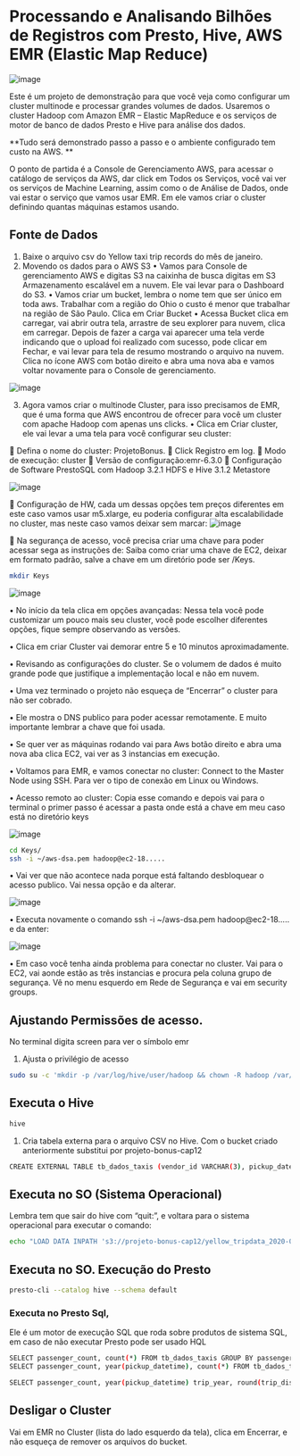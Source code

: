 
# Processando e Analisando Bilhões de Registros com Presto, Hive, AWS EMR (Elastic Map Reduce)  

![image](https://user-images.githubusercontent.com/87387315/142626396-106c4eb2-6c6d-4b03-8a52-c61bb8664892.png)

Este é um projeto de demonstração para que você veja como configurar um cluster multinode e processar grandes volumes de dados. Usaremos o cluster Hadoop com Amazon EMR – Elastic MapReduce e os serviços de motor de banco de dados Presto e Hive para análise dos dados.

**Tudo será demonstrado passo a passo e o ambiente configurado tem custo na AWS. **

O ponto de partida é a Console de Gerenciamento AWS, para acessar o catálogo de serviços da AWS, dar click em Todos os Serviços, você vai ver os serviços de Machine Learning, assim como o de Análise de Dados, onde vai estar o serviço que vamos usar EMR. Em ele vamos criar o cluster definindo quantas máquinas estamos usando.
## Fonte de Dados
1.	Baixe o arquivo csv do Yellow taxi trip records do mês de janeiro.
2.	Movendo os dados para o AWS S3
•	Vamos para Console de gerenciamento AWS e digitas S3 na caixinha de busca digitas em S3 Armazenamento escalável em a nuvem. Ele vai levar para o Dashboard do S3. 
•	Vamos criar um bucket, lembra o nome tem que ser único em toda aws. Trabalhar com a região do Ohio o custo é menor que trabalhar na região de São Paulo. Clica em Criar Bucket
•	Acessa Bucket clica em carregar, vai abrir outra tela, arrastre de seu explorer para nuvem, clica em carregar. Depois de fazer a carga vai aparecer uma tela verde indicando que o upload foi realizado com sucesso, pode clicar em Fechar, e vai levar para tela de resumo mostrando o arquivo na nuvem. Clica no ícone AWS com botão direito e abra uma nova aba e vamos voltar novamente para o Console de gerenciamento.

![image](https://user-images.githubusercontent.com/87387315/142626423-be3b32ad-ff19-4d89-8c16-8db7b5444dbd.png)

3.	Agora vamos criar o multinode Cluster, para isso precisamos de EMR, que é uma forma que AWS encontrou de ofrecer para você um cluster com apache Hadoop com apenas uns clicks.
•	Clica em Criar cluster, ele vai levar a uma tela para você configurar seu cluster:

	Defina o nome do cluster: ProjetoBonus.
	Click Registro em log.
	Modo de execução: cluster
	Versão de configuração:emr-6.3.0
	Configuração de Software PrestoSQL com Hadoop 3.2.1 HDFS e Hive 3.1.2 Metastore

 ![image](https://user-images.githubusercontent.com/87387315/142626483-c1479049-a270-45fc-a598-7a73726931b3.png)

	Configuração de HW, cada um dessas opções tem preços diferentes em este caso vamos usar m5.xlarge, eu poderia configurar alta escalabilidade no cluster, mas neste caso vamos deixar sem marcar:
 ![image](https://user-images.githubusercontent.com/87387315/142626509-e20fad6e-7f6d-4e7c-942d-5ebfad1e62d2.png)

	Na segurança de acesso, você precisa criar uma chave para poder acessar sega as instruções de: Saiba como criar uma chave de EC2, deixar em formato padrão, salve a chave em um diretório pode ser /Keys.
```sh
mkdir Keys
```
![image](https://user-images.githubusercontent.com/87387315/142626570-0308f1b3-ba47-439a-be84-db1cf8dea844.png)

•	No início da tela clica em opções avançadas: Nessa tela você pode customizar um pouco mais seu cluster, você pode escolher diferentes opções, fique sempre observando as versões.

•	Clica em criar Cluster vai demorar entre 5 e 10 minutos aproximadamente.

•	Revisando as configurações do cluster. Se o volumem de dados é muito grande pode que justifique a implementação local e não em nuvem.

•	Uma vez terminado o projeto não esqueça de “Encerrar” o cluster para não ser cobrado.

•	Ele mostra o DNS publico para poder acessar remotamente. E muito importante lembrar a chave que foi usada.

•	Se quer ver as máquinas rodando vai para Aws botão direito e abra uma nova aba clica EC2, vai ver as 3 instancias em execução.

•	Voltamos para EMR, e vamos conectar no cluster: Connect to the Master Node using SSH. Para ver o tipo de conexão em Linux ou Windows.

•	Acesso remoto ao cluster: Copia esse comando e depois vai para o terminal o primer passo é acessar a pasta onde está a chave em meu caso está no diretório keys

![image](https://user-images.githubusercontent.com/87387315/142626658-9ad10e12-cae0-40f8-a65d-279cf5329e0c.png)

 ```sh
cd Keys/
ssh -i ~/aws-dsa.pem hadoop@ec2-18.....
```
•	Vai ver que não acontece nada porque está faltando desbloquear o acesso publico. Vai nessa opção e da alterar.

 ![image](https://user-images.githubusercontent.com/87387315/142626714-c27b7bdd-5176-4bff-83ef-3e4957081e46.png)

•	Executa novamente o comando ssh -i ~/aws-dsa.pem hadoop@ec2-18..... e da enter:

 ![image](https://user-images.githubusercontent.com/87387315/142626770-38907f37-b03a-44af-938f-6a65cb81ac2e.png)

•	Em caso você tenha ainda problema para conectar no cluster. Vai para o EC2, vai aonde estão as três instancias e procura pela coluna grupo de segurança. Vê no menu esquerdo em Rede de Segurança e vai em security groups.

## Ajustando Permissões de acesso. 
No terminal digita screen para ver o símbolo emr

1. Ajusta o privilégio de acesso
```sh
sudo su -c 'mkdir -p /var/log/hive/user/hadoop && chown -R hadoop /var/log/hive/user/hadoop'
```
## Executa o Hive
```sh
hive
```
1. Cria tabela externa para o arquivo CSV no Hive.
 Com o bucket criado anteriormente substitui por projeto-bonus-cap12
 ```sh
CREATE EXTERNAL TABLE tb_dados_taxis (vendor_id VARCHAR(3), pickup_datetime TIMESTAMP, dropoff_datetime TIMESTAMP, passenger_count SMALLINT, trip_distance DECIMAL(6,3), rate_code_id SMALLINT, store_and_fwd_flag VARCHAR(1), PULocationID SMALLINT, DOLocationID SMALLINT, payment_type VARCHAR(3), fare_amount DECIMAL(6,2), extra DECIMAL(6,2), mta_tax DECIMAL(6,2), tip_amount DECIMAL(6,2), tolls_amount DECIMAL(6,2), improvement_surcharge DECIMAL(6,2), total_amount DECIMAL(6,2), congestion_surcharge DECIMAL(6,2)) ROW FORMAT DELIMITED FIELDS TERMINATED BY ',' LOCATION 's3://projeto-bonus-cap12/';
```

## Executa no SO (Sistema Operacional)
Lembra tem que sair do hive com “quit:”, e voltara para o sistema operacional para executar o comando:
```sh
echo "LOAD DATA INPATH 's3://projeto-bonus-cap12/yellow_tripdata_2020-01.csv' INTO TABLE tb_dados_taxis;" | hive
```

## Executa no SO. Execução do Presto
```sh
presto-cli --catalog hive --schema default
```

### Executa no Presto Sql, 
Ele é um motor de execução SQL que roda sobre produtos de sistema SQL, em caso de não executar Presto pode ser usado HQL

```sh
SELECT passenger_count, count(*) FROM tb_dados_taxis GROUP BY passenger_count;
SELECT passenger_count, year(pickup_datetime), count(*) FROM tb_dados_taxis GROUP BY passenger_count, year(pickup_datetime);

SELECT passenger_count, year(pickup_datetime) trip_year, round(trip_distance), count(*) trips FROM tb_dados_taxis GROUP BY passenger_count, year(pickup_datetime), round(trip_distance) ORDER BY trip_year, trips desc;
```
## Desligar o Cluster

Vai em EMR no Cluster (lista do lado esquerdo da tela), clica em  Encerrar, e não esqueça de remover os arquivos do bucket.

